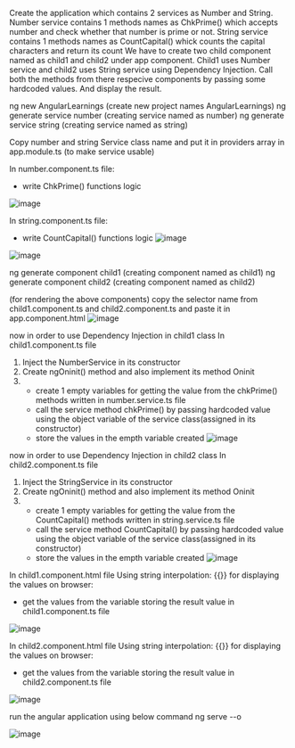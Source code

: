 Create the application which contains 2 services as Number and String.
Number service contains 1 methods names as ChkPrime() which accepts number and check whether that number is prime or not.
String service contains 1 methods names as CountCapital() whick counts the capital characters and return its count
We have to create two child component named as child1 and child2  under app component. Child1 uses Number service and child2 uses String service using Dependency Injection.
Call both the methods from there respecive components by passing some  hardcoded values. And display the result.





ng new AngularLearnings 	(create new project names AngularLearnings)
ng generate service number  	(creating service named as number)
ng generate service string  	(creating service named as string)

Copy number and string Service class name and put it in providers array in app.module.ts (to make service usable)

In number.component.ts file:
 - write  ChkPrime() functions logic

![image](https://user-images.githubusercontent.com/72671266/232961045-c67f0cad-6b0e-4039-9021-42fa66ed35f2.png)


 In string.component.ts file:
 - write  CountCapital() functions logic
![image](https://user-images.githubusercontent.com/72671266/232961075-fbdbb7a9-94b1-4706-ae02-774e55e6650a.png)

![image](https://user-images.githubusercontent.com/72671266/232961122-2886c9d4-443c-4bd7-8af8-3328d10a4472.png)

ng generate component child1  	(creating component named as child1)
ng generate component child2  	(creating component named as child2)

(for rendering the above components)
copy the selector name from child1.component.ts and child2.component.ts and paste it in app.component.html 
![image](https://user-images.githubusercontent.com/72671266/232961438-2196190e-c095-4be0-8d83-2f4e51e2be3d.png)

now in order to use Dependency Injection in child1 class 
In child1.component.ts file 
1. Inject the NumberService in its constructor
2. Create ngOninit() method and also implement its method Oninit
3.  - create 1 empty variables for getting the value from the chkPrime() methods written in number.service.ts file
    - call the service method chkPrime() by passing hardcoded value using the object variable of the service class(assigned in its constructor)
    - store the values in the empth variable created
![image](https://user-images.githubusercontent.com/72671266/232961152-8adf6b5e-8819-4826-8462-8cd110046d1a.png)


now in order to use Dependency Injection in child2 class 
In child2.component.ts file 
1. Inject the StringService in its constructor
2. Create ngOninit() method and also implement its method Oninit
3.  - create 1 empty variables for getting the value from the CountCapital() methods written in string.service.ts file
    - call the service method CountCapital() by passing hardcoded value using the object variable of the service class(assigned in its constructor)
    - store the values in the empth variable created
![image](https://user-images.githubusercontent.com/72671266/232961390-e7924855-4aa4-401c-8f59-10192d595268.png)




In child1.component.html file
Using string interpolation:  {{}}
for displaying the values on browser:
 - get the values from the variable storing the result value in child1.component.ts file

![image](https://user-images.githubusercontent.com/72671266/232961460-ac079004-f08d-45cf-8df9-b19f3d0fbdc1.png)


In child2.component.html file
Using string interpolation:  {{}}
for displaying the values on browser:
 - get the values from the variable storing the result value in child2.component.ts file

![image](https://user-images.githubusercontent.com/72671266/232961477-e046b4de-fd16-4025-8b7c-4ad9ada98137.png)


run the angular application using below command 
ng serve --o


![image](https://user-images.githubusercontent.com/72671266/232961842-6bb2a931-b90d-482d-a29e-b21c57478a2a.png)

